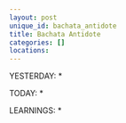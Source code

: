 ```yaml
---
layout: post
unique_id: bachata_antidote
title: Bachata Antidote
categories: []
locations: 
---
```


YESTERDAY:
* 

TODAY:
* 

LEARNINGS:
* 
